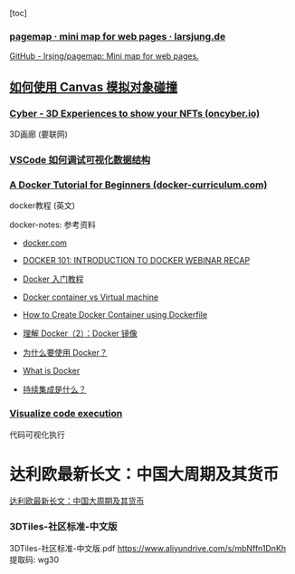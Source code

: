 [toc]

### [pagemap · mini map for web pages · larsjung.de](https://larsjung.de/pagemap/) 

[GitHub - lrsjng/pagemap: Mini map for web pages.](https://github.com/lrsjng/pagemap)



## [如何使用 Canvas 模拟对象碰撞](https://joshbradley.me/object-collisions-with-canvas/)



### [Cyber - 3D Experiences to show your NFTs (oncyber.io)](https://oncyber.io/)

3D画廊 (要联网)



### [VSCode 如何调试可视化数据结构](https://addyosmani.com/blog/visualize-data-structures-vscode/)



### [A Docker Tutorial for Beginners (docker-curriculum.com)](https://docker-curriculum.com/)

docker教程 (英文)

docker-notes: 参考资料

- [docker.com](https://www.docker.com/)

- [DOCKER 101: INTRODUCTION TO DOCKER WEBINAR RECAP](https://blog.docker.com/2017/08/docker-101-introduction-docker-webinar-recap/)
- [Docker 入门教程](http://www.ruanyifeng.com/blog/2018/02/docker-tutorial.html)
- [Docker container vs Virtual machine](http://www.bogotobogo.com/DevOps/Docker/Docker_Container_vs_Virtual_Machine.php)
- [How to Create Docker Container using Dockerfile](https://linoxide.com/linux-how-to/dockerfile-create-docker-container/)
- [理解 Docker（2）：Docker 镜像](http://www.cnblogs.com/sammyliu/p/5877964.html)
- [为什么要使用 Docker？](https://yeasy.gitbooks.io/docker_practice/introduction/why.html)
- [What is Docker](https://www.docker.com/what-docker)
- [持续集成是什么？](http://www.ruanyifeng.com/blog/2015/09/continuous-integration.html)



### [Visualize code execution](https://pythontutor.com/visualize.html#mode=edit)

代码可视化执行



# 达利欧最新长文：中国大周期及其货币

[达利欧最新长文：中国大周期及其货币](https://finance.sina.com.cn/china/gncj/2020-09-21/doc-iivhvpwy8038347.shtml)



### 3DTiles-社区标准-中文版

3DTiles-社区标准-中文版.pdf https://www.aliyundrive.com/s/mbNffn1DnKh 提取码: wg30 